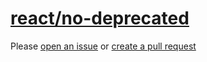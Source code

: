 [react/no-deprecated](https://github.com/yannickcr/eslint-plugin-react/tree/master/docs/rules/no-deprecated.md)
===============================================================================================================
Please [open an issue](https://github.com/professional-js/eslint-config/issues/new)
or [create a pull request](https://github.com/professional-js/eslint-config/edit/main/src/rules-configurations/react/no-deprecated.md)
